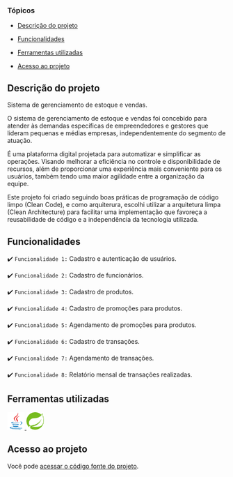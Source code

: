 ### Tópicos 

- [Descrição do projeto](#descrição-do-projeto)

- [Funcionalidades](#funcionalidades)

- [Ferramentas utilizadas](#ferramentas-utilizadas)

- [Acesso ao projeto](#acesso-ao-projeto)

## Descrição do projeto 

<p align="justify">
 Sistema de gerenciamento de estoque e vendas.

O sistema de gerenciamento de estoque e vendas foi concebido para atender às demandas específicas de empreendedores e gestores que lideram pequenas e médias empresas, 
independentemente do segmento de atuação.

É uma plataforma digital projetada para automatizar e simplificar as operações. Visando melhorar a eficiência no controle e disponibilidade de recursos, além de proporcionar uma
experiência mais conveniente para os usuários, também tendo uma maior agilidade entre a organização da equipe.

Este projeto foi criado seguindo boas práticas de programação de código limpo (Clean Code), e como arquiterura, escolhi utilizar a arquitetura limpa (Clean Architecture) para facilitar
uma implementação que favoreça a reusabilidade de código e a independência da tecnologia utilizada.

</p>

## Funcionalidades

:heavy_check_mark: `Funcionalidade 1:` Cadastro e autenticação de usuários.

:heavy_check_mark: `Funcionalidade 2:` Cadastro de funcionários.

:heavy_check_mark: `Funcionalidade 3:` Cadastro de produtos.

:heavy_check_mark: `Funcionalidade 4:` Cadastro de promoções para produtos.

:heavy_check_mark: `Funcionalidade 5:` Agendamento de promoções para produtos.

:heavy_check_mark: `Funcionalidade 6:` Cadastro de transações.

:heavy_check_mark: `Funcionalidade 7:` Agendamento de transações.

:heavy_check_mark: `Funcionalidade 8:` Relatório mensal de transações realizadas.


## Ferramentas utilizadas

<a href="https://www.java.com/pt-BR/" target="_blank"> <img src="https://github.com/devicons/devicon/blob/master/icons/java/java-original.svg" alt="Java" width="40" height="40"/> </a>
<a href="https://spring.io/" target="_blank"> <img src="https://github.com/devicons/devicon/blob/master/icons/spring/spring-original.svg" alt="Spring Framework" width="40" height="40"/> </a>

###

## Acesso ao projeto

Você pode [acessar o código fonte do projeto](https://github.com/EduardoPbs/clean-management).
